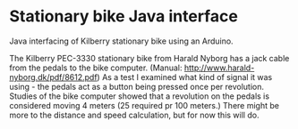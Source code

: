 Stationary bike Java interface
==============

Java interfacing of Kilberry stationary bike using an Arduino.

The Kilberry PEC-3330 stationary bike from Harald Nyborg has a jack cable from the pedals to the bike computer. (Manual: http://www.harald-nyborg.dk/pdf/8612.pdf)
As a test I examined what kind of signal it was using - the pedals act as a button being pressed once per revolution.
Studies of the bike computer showed that a revolution on the pedals is considered moving 4 meters (25 required pr 100 meters.)
There might be more to the distance and speed calculation, but for now this will do.
